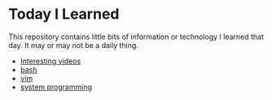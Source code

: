 # Today I Learned
This repository contains little bits of information or technology I learned that day. It may or may not be a daily thing.
- [Interesting videos](interesting-videos.md)
- [bash](bash.md)
- [vim](vim.md)
- [system programming](system-programming)
